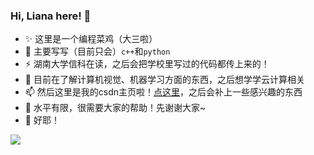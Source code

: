 ### Hi, Liana here! 👋

- ✨ 这里是一个编程菜鸡（大三啦）
- 🔭 主要写写（目前只会）`c++`和`python`
- ⚡ 湖南大学信科在读，之后会把学校里写过的代码都传上来的！
- 🌱 目前在了解计算机视觉、机器学习方面的东西，之后想学学云计算相关
- 📫 然后这里是我的csdn主页啦！[点这里](https://blog.csdn.net/weixin_45677333)，之后会补上一些感兴趣的东西
- 🤔 水平有限，很需要大家的帮助！先谢谢大家~
- 👯 好耶！

![](https://github-readme-stats.vercel.app/api?username=Red-Pitaya&theme=radical)

